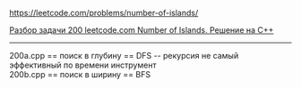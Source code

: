 https://leetcode.com/problems/number-of-islands/

[Разбор задачи 200 leetcode.com Number of Islands. Решение на C++](https://www.youtube.com/watch?v=F66bSGiWXEA)

________

200a.cpp == поиск в глубину == DFS -- рекурсия не самый эффективный по времени инструмент  
200b.cpp == поиск в ширину == BFS
